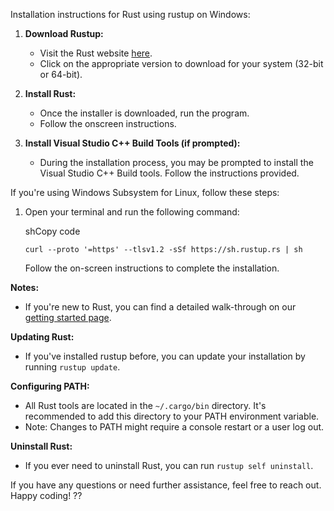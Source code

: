 
Installation instructions for Rust using rustup on Windows:

1.  **Download Rustup:**
    
    -   Visit the Rust website [here](https://www.rust-lang.org/tools/install).
    -   Click on the appropriate version to download for your system (32-bit or 64-bit).
2.  **Install Rust:**
    
    -   Once the installer is downloaded, run the program.
    -   Follow the onscreen instructions.
3.  **Install Visual Studio C++ Build Tools (if prompted):**
    
    -   During the installation process, you may be prompted to install the Visual Studio C++ Build tools. Follow the instructions provided.

If you're using Windows Subsystem for Linux, follow these steps:

1.  Open your terminal and run the following command:
    
    shCopy code
    
    `curl --proto '=https' --tlsv1.2 -sSf https://sh.rustup.rs | sh` 
    
    Follow the on-screen instructions to complete the installation.
    

**Notes:**

-   If you're new to Rust, you can find a detailed walk-through on our [getting started page](https://chat.openai.com/c/link-to-getting-started-page).

**Updating Rust:**

-   If you've installed rustup before, you can update your installation by running `rustup update`.

**Configuring PATH:**

-   All Rust tools are located in the `~/.cargo/bin` directory. It's recommended to add this directory to your PATH environment variable.
-   Note: Changes to PATH might require a console restart or a user log out.

**Uninstall Rust:**

-   If you ever need to uninstall Rust, you can run `rustup self uninstall`.

If you have any questions or need further assistance, feel free to reach out. Happy coding! ??
